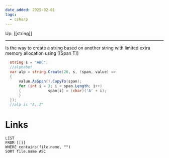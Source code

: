 ```yaml
---
date_added: 2025-02-01
tags:
  - csharp
---
```

Up: [[string]]
___
 Is the way to create a string based on another string with limited extra memory allocation using [[Span T]]
  ```csharp  
    string s = "ABC";  
    //alphabet  
    var alp = string.Create(26, s, (span, value) =>  
    {  
        value.AsSpan().CopyTo(span);  
        for (int i = 3; i < span.Length; i++)  
        {            span[i] = (char)('A' + i);  
        }    
    });
    //alp is "A..Z"
 ```
# Links
```dataview
LIST
FROM [[]]
WHERE contains(file.name, "")
SORT file.name ASC
```
